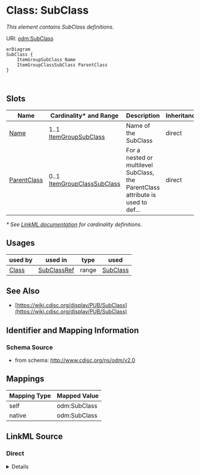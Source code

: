 # Class: SubClass

_This element contains SubClass definitions._




URI: [odm:SubClass](http://www.cdisc.org/ns/odm/v2.0/SubClass)


```mermaid
erDiagram
SubClass {
    ItemGroupSubClass Name  
    ItemGroupClassSubClass ParentClass  
}



```



<!-- no inheritance hierarchy -->


## Slots

| Name | Cardinality* and Range | Description | Inheritance |
| ---  | --- | --- | --- |
| [Name](Name.md) | 1..1 <br/> [ItemGroupSubClass](ItemGroupSubClass.md) | Name of the SubClass | direct |
| [ParentClass](ParentClass.md) | 0..1 <br/> [ItemGroupClassSubClass](ItemGroupClassSubClass.md) | For a nested or multilevel SubClass, the ParentClass attribute is used to def... | direct |

_* See [LinkML documentation](https://linkml.io/linkml/schemas/slots.html#slot-cardinality) for cardinality definitions._




## Usages

| used by | used in | type | used |
| ---  | --- | --- | --- |
| [Class](Class.md) | [SubClassRef](SubClassRef.md) | range | [SubClass](SubClass.md) |






## See Also

* [https://wiki.cdisc.org/display/PUB/SubClass](https://wiki.cdisc.org/display/PUB/SubClass)

## Identifier and Mapping Information







### Schema Source


* from schema: http://www.cdisc.org/ns/odm/v2.0





## Mappings

| Mapping Type | Mapped Value |
| ---  | ---  |
| self | odm:SubClass |
| native | odm:SubClass |





## LinkML Source

<!-- TODO: investigate https://stackoverflow.com/questions/37606292/how-to-create-tabbed-code-blocks-in-mkdocs-or-sphinx -->

### Direct

<details>
```yaml
name: SubClass
description: This element contains SubClass definitions.
from_schema: http://www.cdisc.org/ns/odm/v2.0
see_also:
- https://wiki.cdisc.org/display/PUB/SubClass
rank: 1000
slots:
- Name
- ParentClass
slot_usage:
  Name:
    name: Name
    description: Name of the SubClass
    comments:
    - 'Required

      range: text

      Text must follow CDISC Controlled Terminology for SubClass.'
    domain_of:
    - Alias
    - MetaDataVersion
    - Standard
    - StudyEventGroupDef
    - StudyEventDef
    - ItemGroupDef
    - Class
    - SubClass
    - SourceItem
    - Resource
    - ItemDef
    - CodeList
    - MethodDef
    - Parameter
    - ReturnValue
    - ConditionDef
    - StudyObjective
    - StudyEndPoint
    - StudyTargetPopulation
    - StudyEstimand
    - Arm
    - Epoch
    - StudyTiming
    - TransitionTimingConstraint
    - AbsoluteTimingConstraint
    - RelativeTimingConstraint
    - DurationTimingConstraint
    - WorkflowDef
    - Transition
    - Branching
    - Criterion
    - Organization
    - Location
    - Query
    range: ItemGroupSubClass
    required: true
  ParentClass:
    name: ParentClass
    description: For a nested or multilevel SubClass, the ParentClass attribute is
      used to define the hierarchy.
    comments:
    - 'Optional

      range: text

      Text must follow CDISC Controlled Terminology for Class or SubClass.'
    domain_of:
    - SubClass
    range: ItemGroupClassSubClass
class_uri: odm:SubClass

```
</details>

### Induced

<details>
```yaml
name: SubClass
description: This element contains SubClass definitions.
from_schema: http://www.cdisc.org/ns/odm/v2.0
see_also:
- https://wiki.cdisc.org/display/PUB/SubClass
rank: 1000
slot_usage:
  Name:
    name: Name
    description: Name of the SubClass
    comments:
    - 'Required

      range: text

      Text must follow CDISC Controlled Terminology for SubClass.'
    domain_of:
    - Alias
    - MetaDataVersion
    - Standard
    - StudyEventGroupDef
    - StudyEventDef
    - ItemGroupDef
    - Class
    - SubClass
    - SourceItem
    - Resource
    - ItemDef
    - CodeList
    - MethodDef
    - Parameter
    - ReturnValue
    - ConditionDef
    - StudyObjective
    - StudyEndPoint
    - StudyTargetPopulation
    - StudyEstimand
    - Arm
    - Epoch
    - StudyTiming
    - TransitionTimingConstraint
    - AbsoluteTimingConstraint
    - RelativeTimingConstraint
    - DurationTimingConstraint
    - WorkflowDef
    - Transition
    - Branching
    - Criterion
    - Organization
    - Location
    - Query
    range: ItemGroupSubClass
    required: true
  ParentClass:
    name: ParentClass
    description: For a nested or multilevel SubClass, the ParentClass attribute is
      used to define the hierarchy.
    comments:
    - 'Optional

      range: text

      Text must follow CDISC Controlled Terminology for Class or SubClass.'
    domain_of:
    - SubClass
    range: ItemGroupClassSubClass
attributes:
  Name:
    name: Name
    description: Name of the SubClass
    comments:
    - 'Required

      range: text

      Text must follow CDISC Controlled Terminology for SubClass.'
    from_schema: http://www.cdisc.org/ns/odm/v2.0
    rank: 1000
    alias: Name
    owner: SubClass
    domain_of:
    - Alias
    - MetaDataVersion
    - Standard
    - StudyEventGroupDef
    - StudyEventDef
    - ItemGroupDef
    - Class
    - SubClass
    - SourceItem
    - Resource
    - ItemDef
    - CodeList
    - MethodDef
    - Parameter
    - ReturnValue
    - ConditionDef
    - StudyObjective
    - StudyEndPoint
    - StudyTargetPopulation
    - StudyEstimand
    - Arm
    - Epoch
    - StudyTiming
    - TransitionTimingConstraint
    - AbsoluteTimingConstraint
    - RelativeTimingConstraint
    - DurationTimingConstraint
    - WorkflowDef
    - Transition
    - Branching
    - Criterion
    - Organization
    - Location
    - Query
    range: ItemGroupSubClass
    required: true
  ParentClass:
    name: ParentClass
    description: For a nested or multilevel SubClass, the ParentClass attribute is
      used to define the hierarchy.
    comments:
    - 'Optional

      range: text

      Text must follow CDISC Controlled Terminology for Class or SubClass.'
    from_schema: http://www.cdisc.org/ns/odm/v2.0
    rank: 1000
    alias: ParentClass
    owner: SubClass
    domain_of:
    - SubClass
    range: ItemGroupClassSubClass
class_uri: odm:SubClass

```
</details>